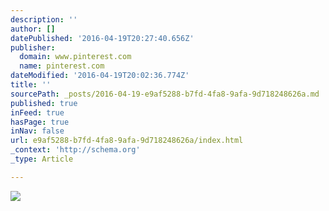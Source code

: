 ```yaml
---
description: ''
author: []
datePublished: '2016-04-19T20:27:40.656Z'
publisher:
  domain: www.pinterest.com
  name: pinterest.com
dateModified: '2016-04-19T20:02:36.774Z'
title: ''
sourcePath: _posts/2016-04-19-e9af5288-b7fd-4fa8-9afa-9d718248626a.md
published: true
inFeed: true
hasPage: true
inNav: false
url: e9af5288-b7fd-4fa8-9afa-9d718248626a/index.html
_context: 'http://schema.org'
_type: Article

---
```

![](https://s-media-cache-ak0.pinimg.com/564x/b7/67/b8/b767b8ebf50edd0a5d88911de5da09bd.jpg)